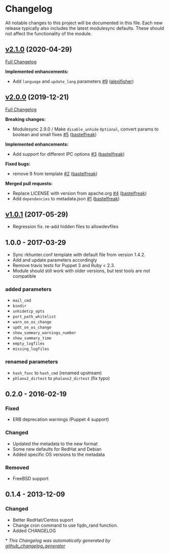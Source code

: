 # Changelog

All notable changes to this project will be documented in this file.
Each new release typically also includes the latest modulesync defaults.
These should not affect the functionality of the module.

## [v2.1.0](https://github.com/voxpupuli/puppet-rkhunter/tree/v2.1.0) (2020-04-29)

[Full Changelog](https://github.com/voxpupuli/puppet-rkhunter/compare/v2.0.0...v2.1.0)

**Implemented enhancements:**

- Add `language` and `update_lang` parameters [\#9](https://github.com/voxpupuli/puppet-rkhunter/pull/9) ([alexjfisher](https://github.com/alexjfisher))

## [v2.0.0](https://github.com/voxpupuli/puppet-rkhunter/tree/v2.0.0) (2019-12-21)

[Full Changelog](https://github.com/voxpupuli/puppet-rkhunter/compare/v1.0.1...v2.0.0)

**Breaking changes:**

- Modulesync 2.9.0 / Make `disable_unhide` `Optional`, convert params to boolean and small fixes [\#5](https://github.com/voxpupuli/puppet-rkhunter/pull/5) ([bastelfreak](https://github.com/bastelfreak))

**Implemented enhancements:**

- Add support for different IPC options [\#3](https://github.com/voxpupuli/puppet-rkhunter/pull/3) ([bastelfreak](https://github.com/bastelfreak))

**Fixed bugs:**

- remove ß from template [\#2](https://github.com/voxpupuli/puppet-rkhunter/pull/2) ([bastelfreak](https://github.com/bastelfreak))

**Merged pull requests:**

- Replace LICENSE with version from apache.org [\#4](https://github.com/voxpupuli/puppet-rkhunter/pull/4) ([bastelfreak](https://github.com/bastelfreak))
- Add `dependencies` to metadata.json [\#1](https://github.com/voxpupuli/puppet-rkhunter/pull/1) ([bastelfreak](https://github.com/bastelfreak))


## [v1.0.1](https://github.com/voxpupuli/puppet-rkhunter/tree/v1.0.1) (2017-05-29)

* Regression fix. re-add hidden files to allowdevfiles

## 1.0.0 - 2017-03-29

* Sync rkhunter.conf template with default file from version 1.4.2.
* Add and update parameters accordingly
* Remove travis tests for Puppet 3 and Ruby < 2.3.
* Module should still work with older versions, but test tools are not compatible

### added parameters

* `mail_cmd`
* `bindir`
* `unhidetcp_opts`
* `port_path_whitelist`
* `warn_on_os_change`
* `updt_on_os_change`
* `show_summary_warnings_number`
* `show_summary_time`
* `empty_logfiles`
* `missing_logfiles`

### renamed parameters

* `hash_func` to `hash_cmd` (renamed upstream)
* `phlanx2_dirtest` to `phalanx2_dirtest` (fix typo)

## 0.2.0 - 2016-02-19

### Fixed

* ERB deprecation warnings (Puppet 4 support)

### Changed

* Updated the metadata to the new format
* Some new defaults for RedHat and Debian
* Added specific OS versions to the metadata

### Removed

* FreeBSD support

## 0.1.4 - 2013-12-09

### Changed

* Better RedHat/Centos suport
* Change cron command to use fqdn\_rand function.
* Added CHANGELOG


\* *This Changelog was automatically generated by [github_changelog_generator](https://github.com/github-changelog-generator/github-changelog-generator)*
